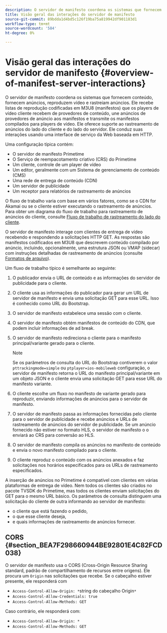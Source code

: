 ```yaml
---
description: O servidor de manifesto coordena os sistemas que fornecem conteúdo, fornecem anúncios, reproduzem vídeo e rastreiam anúncios. Ele recebe listas de reprodução codificadas em M3U8 (manifestos) que os players de vídeo cliente recebem de provedores de conteúdo, une anúncios de provedores de anúncio aos manifestos e transmite os manifestos compilados para players de vídeo. Ele oferece suporte ao rastreamento de anúncios do lado do cliente e do lado do servidor. Ele conduz suas interações usando uma interface de serviço da Web baseada em HTTP.
title: Visão geral das interações do servidor de manifesto
source-git-commit: 89bdda1d4bd5c126f19ba75a819942df901183d1
workflow-type: tm+mt
source-wordcount: '584'
ht-degree: 0%

---
```



# Visão geral das interações do servidor de manifesto {#overview-of-manifest-server-interactions}

O servidor de manifesto coordena os sistemas que fornecem conteúdo, fornecem anúncios, reproduzem vídeo e rastreiam anúncios. Ele recebe listas de reprodução codificadas em M3U8 (manifestos) que os players de vídeo cliente recebem de provedores de conteúdo, une anúncios de provedores de anúncio aos manifestos e transmite os manifestos compilados para players de vídeo. Ele oferece suporte ao rastreamento de anúncios do lado do cliente e do lado do servidor. Ele conduz suas interações usando uma interface de serviço da Web baseada em HTTP.

Uma configuração típica contém:

* O servidor de manifesto Primetime
* O Serviço de reempacotamento criativo (CRS) do Primetime
* Um cliente, controle de um player de vídeo
* Um editor, geralmente com um Sistema de gerenciamento de conteúdo (CMS)
* Uma rede de entrega de conteúdo (CDN)
* Um servidor de publicidade
* Um receptor para relatórios de rastreamento de anúncios

O fluxo de trabalho varia com base em vários fatores, como se o CDN for Akamai ou se o cliente estiver executando o rastreamento de anúncios. Para obter um diagrama do fluxo de trabalho para rastreamento de anúncios do cliente, consulte [Fluxo de trabalho de rastreamento do lado do cliente](/help/primetime-ad-insertion/~old-msapi-topics/ms-at-effectiveness/notvsdk-csat-overview.md#section_cst_flow).

O servidor de manifesto interage com clientes de entrega de vídeo recebendo e respondendo a solicitações HTTP GET. As respostas são manifestos codificados em M3U8 que descrevem conteúdo compilado por anúncio, incluindo, opcionalmente, uma estrutura JSON ou VMAP (sidecar) com instruções detalhadas de rastreamento de anúncios (consulte [Formatos de arquivo](/help/primetime-ad-insertion/~old-msapi-topics/ms-list-file-formats/ms-api-file-formats.md)).

Um fluxo de trabalho típico é semelhante ao seguinte:

1. O publicador envia o URL de conteúdo e as informações do servidor de publicidade para o cliente.
1. O cliente usa as informações do publicador para gerar um URL de servidor de manifesto e envia uma solicitação GET para esse URL. Isso é conhecido como URL do Bootstrap.
1. O servidor de manifesto estabelece uma sessão com o cliente.
1. O servidor de manifesto obtém manifestos de conteúdo do CDN, que podem incluir informações de ad break.
1. O servidor de manifesto redireciona o cliente para o manifesto principal/variante gerado para o cliente.

   >[!NOTE]
   >
   >Se os parâmetros de consulta do URL do Bootstrap contiverem o valor `pttrackingmode=simple` ou `ptplayer=ios-mobileweb` configuração, o servidor de manifesto retorna o URL do manifesto principal/variante em um objeto JSON e o cliente envia uma solicitação GET para esse URL do manifesto variante.

1. O cliente escolhe um fluxo no manifesto de variante gerado para reproduzir, enviando informações de anúncios para o servidor de manifesto.
1. O servidor de manifesto passa as informações fornecidas pelo cliente para o servidor de publicidade e recebe anúncios e URLs de rastreamento de anúncios do servidor de publicidade. Se um anúncio fornecido não estiver no formato HLS, o servidor de manifesto o o enviará ao CRS para conversão ao HLS.
1. O servidor de manifesto compila os anúncios no manifesto de conteúdo e envia o novo manifesto compilado para o cliente.
1. O cliente reproduz o conteúdo com os anúncios anexados e faz solicitações nos horários especificados para os URLs de rastreamento especificados.

A inserção de anúncios no Primetime é compatível com clientes em várias plataformas de entrega de vídeo. Nem todos os clientes são criados no pacote TVSDK do Primetime, mas todos os clientes enviam solicitações do GET para o mesmo URL básico. Os parâmetros de consulta distinguem uma solicitação do cliente de outra informando ao servidor de manifesto:

* o cliente que está fazendo o pedido,
* o que esse cliente deseja,
* e quais informações de rastreamento de anúncios fornecer.

## CORS {#section_BEA7F298660944BE92801E4C82FCD038}

O servidor de manifesto usa o CORS (Cross-Origin Resource Sharing standard, padrão de compartilhamento de recursos entre origens). Ele procura um `Origin` nas solicitações que recebe. Se o cabeçalho estiver presente, ele responderá com

* `Access-Control-Allow-Origin: *`string do cabeçalho Origin`*`
* `Access-Control-Allow-Credentials: true`
* `Access-Control-Allow-Methods: GET`

Caso contrário, ele responderá com:

* `Access-Control-Allow-Origin: *`
* `Access-Control-Allow-Methods: GET`